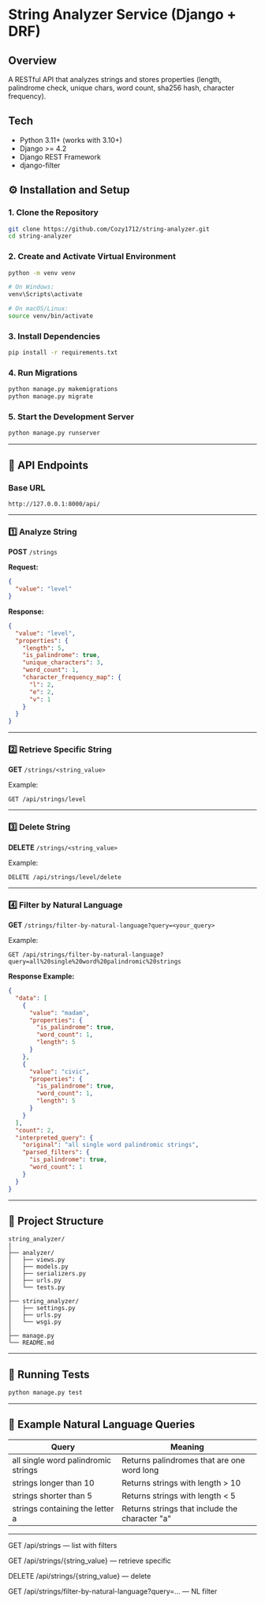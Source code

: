 # String Analyzer Service (Django + DRF)

## Overview
A RESTful API that analyzes strings and stores properties (length, palindrome check, unique chars, word count, sha256 hash, character frequency).

## Tech
- Python 3.11+ (works with 3.10+)
- Django >= 4.2
- Django REST Framework
- django-filter

## ⚙️ Installation and Setup

### 1. Clone the Repository
```bash
git clone https://github.com/Cozy1712/string-analyzer.git
cd string-analyzer
```

### 2. Create and Activate Virtual Environment
```bash
python -m venv venv

# On Windows:
venv\Scripts\activate

# On macOS/Linux:
source venv/bin/activate
```

### 3. Install Dependencies
```bash
pip install -r requirements.txt
```

### 4. Run Migrations
```bash
python manage.py makemigrations
python manage.py migrate
```

### 5. Start the Development Server
```bash
python manage.py runserver
```

---

## 🔗 API Endpoints

### **Base URL**
```
http://127.0.0.1:8000/api/
```

---

### **1️⃣ Analyze String**
**POST** `/strings`

**Request:**
```json
{
  "value": "level"
}
```

**Response:**
```json
{
  "value": "level",
  "properties": {
    "length": 5,
    "is_palindrome": true,
    "unique_characters": 3,
    "word_count": 1,
    "character_frequency_map": {
      "l": 2,
      "e": 2,
      "v": 1
    }
  }
}
```

---

### **2️⃣ Retrieve Specific String**
**GET** `/strings/<string_value>`

Example:
```
GET /api/strings/level
```

---

### **3️⃣ Delete String**
**DELETE** `/strings/<string_value>`

Example:
```
DELETE /api/strings/level/delete
```

---

### **4️⃣ Filter by Natural Language**
**GET** `/strings/filter-by-natural-language?query=<your_query>`

Example:
```
GET /api/strings/filter-by-natural-language?query=all%20single%20word%20palindromic%20strings
```

**Response Example:**
```json
{
  "data": [
    {
      "value": "madam",
      "properties": {
        "is_palindrome": true,
        "word_count": 1,
        "length": 5
      }
    },
    {
      "value": "civic",
      "properties": {
        "is_palindrome": true,
        "word_count": 1,
        "length": 5
      }
    }
  ],
  "count": 2,
  "interpreted_query": {
    "original": "all single word palindromic strings",
    "parsed_filters": {
      "is_palindrome": true,
      "word_count": 1
    }
  }
}
```

---

## 🧩 Project Structure

```
string_analyzer/
│
├── analyzer/
│   ├── views.py
│   ├── models.py
│   ├── serializers.py
│   ├── urls.py
│   └── tests.py
│
├── string_analyzer/
│   ├── settings.py
│   ├── urls.py
│   └── wsgi.py
│
├── manage.py
└── README.md
```

---

## 🧪 Running Tests

```bash
python manage.py test
```

---

## 💬 Example Natural Language Queries

| Query | Meaning |
|--------|----------|
| all single word palindromic strings | Returns palindromes that are one word long |
| strings longer than 10 | Returns strings with length > 10 |
| strings shorter than 5 | Returns strings with length < 5 |
| strings containing the letter a | Returns strings that include the character "a" |

---

GET /api/strings — list with filters

GET /api/strings/{string_value} — retrieve specific

DELETE /api/strings/{string_value} — delete

GET /api/strings/filter-by-natural-language?query=... — NL filter